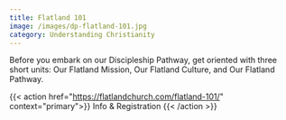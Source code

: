 ```yaml
---
title: Flatland 101
image: /images/dp-flatland-101.jpg
category: Understanding Christianity
---
```


Before you embark on our Discipleship Pathway, get oriented with three short units: Our Flatland Mission, Our Flatland Culture, and Our Flatland Pathway.

{{< action href="https://flatlandchurch.com/flatland-101/" context="primary">}}
Info & Registration
{{< /action >}}
